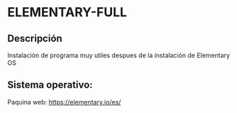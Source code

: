 # ELEMENTARY-FULL

Descripción
---
Instalación de programa muy utiles despues de la instalación de Elementary OS

Sistema operativo:
---
Paquina web: https://elementary.io/es/

